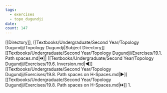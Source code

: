 ```yaml
---
tags:
  - exercises
  - topo_dugundji
date: 
count: 147
---
```

[[Directory]], [[Textbooks/Undergraduate/Second Year/Topology Dugundji/Topology Dugundji|Subject Directory]]
[[Textbooks/Undergraduate/Second Year/Topology Dugundji/Exercises/19.1. Path spaces.md|🞀🞀]] [[Textbooks/Undergraduate/Second Year/Topology Dugundji/Exercises/19.6. Inversion.md|◀]] [[Textbooks/Undergraduate/Second Year/Topology Dugundji/Exercises/19.8. Path spaces on H-Spaces.md|▶]] [[Textbooks/Undergraduate/Second Year/Topology Dugundji/Exercises/19.8. Path spaces on H-Spaces.md|🞂🞂]]
1. 